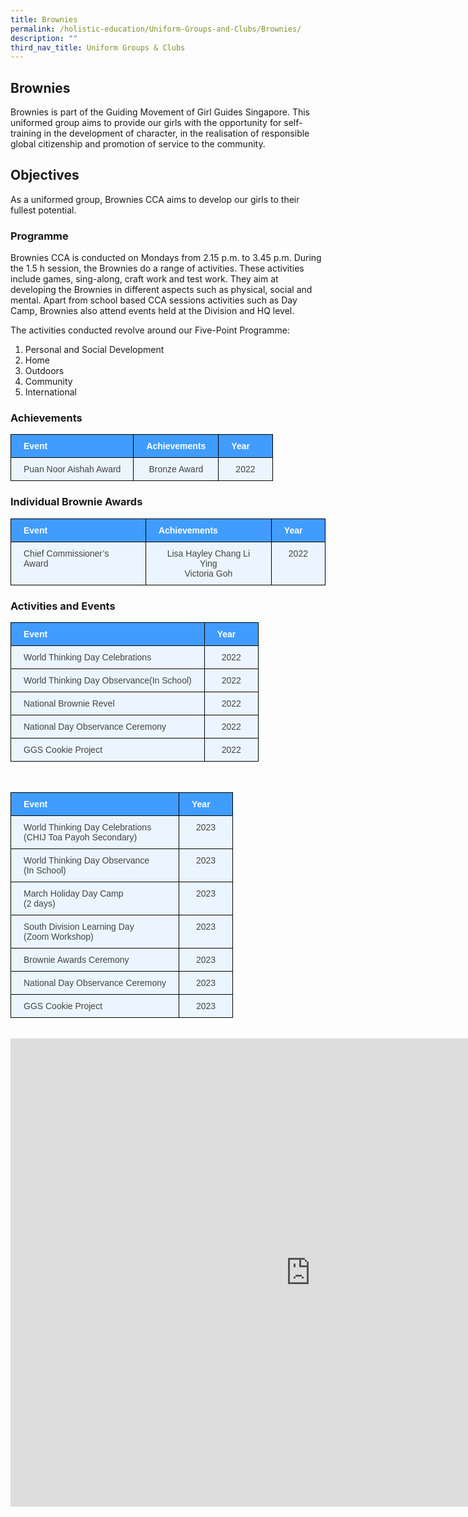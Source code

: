 ```yaml
---
title: Brownies
permalink: /holistic-education/Uniform-Groups-and-Clubs/Brownies/
description: ""
third_nav_title: Uniform Groups & Clubs
---
```

## Brownies 

Brownies is part of the Guiding Movement of Girl Guides Singapore. This uniformed group aims to provide our girls with the opportunity for self-training in the development of character, in the realisation of responsible global citizenship and promotion of service to the community.

## Objectives
As a uniformed group, Brownies CCA aims to develop our girls to their fullest potential.

### Programme

Brownies CCA is conducted on Mondays from 2.15 p.m. to 3.45 p.m. During the 1.5 h session, the Brownies do a range of activities. These activities include games, sing-along, craft work and test work. They aim at developing the Brownies in different aspects such as physical, social and mental. Apart from school based CCA sessions activities such as Day Camp, Brownies also attend events held at the Division and HQ level.

The activities conducted revolve around our Five-Point Programme:
1. Personal and Social Development
2. Home
3. Outdoors
4. Community
5. International


### Achievements 

<style type="text/css">
.tg  {border-collapse:collapse;border-color:#9ABAD9;border-spacing:0;}
.tg td{background-color:#EBF5FF;border-color:#9ABAD9;border-style:solid;border-width:1px;color:#444;
  font-family:Arial, sans-serif;font-size:14px;overflow:hidden;padding:10px 20px;word-break:normal;}
.tg th{background-color:#409cff;border-color:#9ABAD9;border-style:solid;border-width:1px;color:#fff;
  font-family:Arial, sans-serif;font-size:14px;font-weight:normal;overflow:hidden;padding:10px 20px;word-break:normal;}
.tg .tg-wp8o{border-color:#000000;text-align:center;vertical-align:top}
.tg .tg-mcqj{border-color:#000000;font-weight:bold;text-align:left;vertical-align:top}
.tg .tg-mqa1{border-color:#000000;font-weight:bold;text-align:center;vertical-align:top}
.tg .tg-73oq{border-color:#000000;text-align:left;vertical-align:top}
</style>
<table class="tg">
<thead>
  <tr>
    <th class="tg-mcqj">Event</th>
    <th class="tg-mcqj">Achievements</th>
    <th class="tg-mqa1">    Year&nbsp;&nbsp;&nbsp;&nbsp;</th>
  </tr>
</thead>
<tbody>
  <tr>
    <td class="tg-73oq">Puan Noor Aishah Award</td>
    <td class="tg-wp8o">Bronze Award</td>
    <td class="tg-wp8o">2022</td>
  </tr>
</tbody>
</table>

### Individual Brownie Awards 

<style type="text/css">
.tg  {border-collapse:collapse;border-color:#9ABAD9;border-spacing:0;}
.tg td{background-color:#EBF5FF;border-color:#9ABAD9;border-style:solid;border-width:1px;color:#444;
  font-family:Arial, sans-serif;font-size:14px;overflow:hidden;padding:10px 20px;word-break:normal;}
.tg th{background-color:#409cff;border-color:#9ABAD9;border-style:solid;border-width:1px;color:#fff;
  font-family:Arial, sans-serif;font-size:14px;font-weight:normal;overflow:hidden;padding:10px 20px;word-break:normal;}
.tg .tg-wp8o{border-color:#000000;text-align:center;vertical-align:top}
.tg .tg-mcqj{border-color:#000000;font-weight:bold;text-align:left;vertical-align:top}
.tg .tg-mqa1{border-color:#000000;font-weight:bold;text-align:center;vertical-align:top}
.tg .tg-73oq{border-color:#000000;text-align:left;vertical-align:top}
</style>
<table class="tg">
<thead>
  <tr>
    <th class="tg-mcqj">Event</th>
    <th class="tg-mcqj">Achievements</th>
    <th class="tg-mqa1">    Year&nbsp;&nbsp;&nbsp;&nbsp;</th>
  </tr>
</thead>
<tbody>
  <tr>
    <td class="tg-73oq">Chief Commissioner’s Award</td>
    <td class="tg-wp8o">Lisa Hayley Chang Li Ying<br>Victoria Goh</td>
    <td class="tg-wp8o">2022</td>
  </tr>
</tbody>
</table>

### Activities and Events

<style type="text/css">
.tg  {border-collapse:collapse;border-color:#9ABAD9;border-spacing:0;}
.tg td{background-color:#EBF5FF;border-color:#9ABAD9;border-style:solid;border-width:1px;color:#444;
  font-family:Arial, sans-serif;font-size:14px;overflow:hidden;padding:10px 20px;word-break:normal;}
.tg th{background-color:#409cff;border-color:#9ABAD9;border-style:solid;border-width:1px;color:#fff;
  font-family:Arial, sans-serif;font-size:14px;font-weight:normal;overflow:hidden;padding:10px 20px;word-break:normal;}
.tg .tg-wp8o{border-color:#000000;text-align:center;vertical-align:top}
.tg .tg-mcqj{border-color:#000000;font-weight:bold;text-align:left;vertical-align:top}
.tg .tg-mqa1{border-color:#000000;font-weight:bold;text-align:center;vertical-align:top}
.tg .tg-73oq{border-color:#000000;text-align:left;vertical-align:top}
</style>
<table class="tg">
<thead>
  <tr>
    <th class="tg-mcqj">Event</th>
    <th class="tg-mqa1">    Year&nbsp;&nbsp;&nbsp;&nbsp;</th>
  </tr>
</thead>
<tbody>
  <tr>
    <td class="tg-73oq">World Thinking Day Celebrations</td>
    <td class="tg-wp8o">2022</td>
  </tr>
  <tr>
    <td class="tg-73oq">World Thinking Day Observance(In School)</td>
    <td class="tg-wp8o">2022</td>
  </tr>
  <tr>
    <td class="tg-73oq">National Brownie Revel</td>
    <td class="tg-wp8o">2022</td>
  </tr>
  <tr>
    <td class="tg-73oq">National Day Observance Ceremony</td>
    <td class="tg-wp8o">2022</td>
  </tr>
  <tr>
    <td class="tg-73oq">GGS Cookie Project</td>
    <td class="tg-wp8o">2022</td>
  </tr>
</tbody>
</table>
<br>

<style type="text/css">
.tg  {border-collapse:collapse;border-color:#9ABAD9;border-spacing:0;}
.tg td{background-color:#EBF5FF;border-color:#9ABAD9;border-style:solid;border-width:1px;color:#444;
  font-family:Arial, sans-serif;font-size:14px;overflow:hidden;padding:10px 20px;word-break:normal;}
.tg th{background-color:#409cff;border-color:#9ABAD9;border-style:solid;border-width:1px;color:#fff;
  font-family:Arial, sans-serif;font-size:14px;font-weight:normal;overflow:hidden;padding:10px 20px;word-break:normal;}
.tg .tg-wp8o{border-color:#000000;text-align:center;vertical-align:top}
.tg .tg-mcqj{border-color:#000000;font-weight:bold;text-align:left;vertical-align:top}
.tg .tg-mqa1{border-color:#000000;font-weight:bold;text-align:center;vertical-align:top}
.tg .tg-73oq{border-color:#000000;text-align:left;vertical-align:top}
</style>
<table class="tg">
<thead>
  <tr>
    <th class="tg-mcqj">Event</th>
    <th class="tg-mqa1">    Year&nbsp;&nbsp;&nbsp;&nbsp;</th>
  </tr>
</thead>
<tbody>
  <tr>
    <td class="tg-73oq">World Thinking Day Celebrations<br>(CHIJ Toa Payoh Secondary)</td>
    <td class="tg-wp8o">2023</td>
  </tr>
  <tr>
    <td class="tg-73oq">World Thinking Day Observance<br>(In School)</td>
    <td class="tg-wp8o">2023</td>
  </tr>
  <tr>
    <td class="tg-73oq">March Holiday Day Camp<br>(2 days)</td>
    <td class="tg-wp8o">2023</td>
  </tr>
  <tr>
    <td class="tg-73oq">South Division Learning Day<br>(Zoom Workshop)</td>
    <td class="tg-wp8o">2023</td>
  </tr>
  <tr>
    <td class="tg-73oq">Brownie Awards Ceremony</td>
    <td class="tg-wp8o">2023</td>
  </tr>
  <tr>
    <td class="tg-73oq">National Day Observance Ceremony</td>
    <td class="tg-wp8o">2023</td>
  </tr>
  <tr>
    <td class="tg-73oq">GGS Cookie Project</td>
    <td class="tg-wp8o">2023</td>
  </tr>
</tbody>
</table>
<br>

<iframe allowfullscreen="true" height="749" width="960" frameborder="0" src="https://docs.google.com/presentation/d/e/2PACX-1vSfHftlz2wRCLwjY_rYOymfIGmt0oyESPeVxUmaebJOSifvRkDSK2KteYtM2INNlbi2Khs0cyhd9RFf/embed?start=false&amp;loop=false&amp;delayms=3000"></iframe>